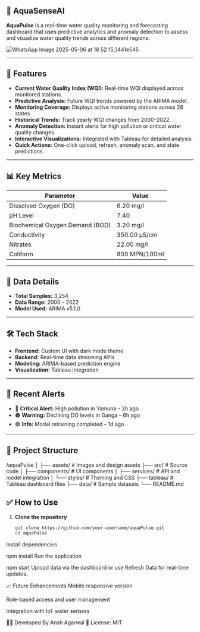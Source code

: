 ## 🌊 AquaSenseAI

**AquaPulse** is a real-time water quality monitoring and forecasting dashboard that uses predictive analytics and anomaly detection to assess and visualize water quality trends across different regions.

![WhatsApp Image 2025-05-06 at 18 52 15_1441e545](https://github.com/user-attachments/assets/53d711a0-4ab3-4a05-b837-eeacf4f5d50b)


---

## 🚀 Features

- **Current Water Quality Index (WQI):** Real-time WQI displayed across monitored stations.
- **Predictive Analysis:** Future WQI trends powered by the ARIMA model.
- **Monitoring Coverage:** Displays active monitoring stations across 28 states.
- **Historical Trends:** Track yearly WQI changes from 2000–2022.
- **Anomaly Detection:** Instant alerts for high pollution or critical water quality changes.
- **Interactive Visualizations:** Integrated with Tableau for detailed analysis.
- **Quick Actions:** One-click upload, refresh, anomaly scan, and state predictions.

---

## 📊 Key Metrics

| Parameter         | Value         |
|-------------------|---------------|
| Dissolved Oxygen (DO) | 6.20 mg/l     |
| pH Level          | 7.40          |
| Biochemical Oxygen Demand (BOD) | 3.20 mg/l     |
| Conductivity      | 350.00 µS/cm  |
| Nitrates          | 22.00 mg/l    |
| Coliform          | 800 MPN/100ml |

---

## 📅 Data Details

- **Total Samples:** 3,254  
- **Data Range:** 2000 – 2022  
- **Model Used:** ARIMA v5.1.0  

---

## 🛠 Tech Stack

- **Frontend:** Custom UI with dark mode theme  
- **Backend:** Real-time data streaming APIs  
- **Modeling:** ARIMA-based prediction engine  
- **Visualization:** Tableau integration  

---

## 🔔 Recent Alerts

- 🔴 **Critical Alert:** High pollution in Yamuna – 2h ago  
- 🟠 **Warning:** Declining DO levels in Ganga – 6h ago  
- 🟢 **Info:** Model retraining completed – 1d ago  

---

## 📂 Project Structure
/aquaPulse
│
├── assets/ # Images and design assets
├── src/ # Source code
│ ├── components/ # UI components
│ ├── services/ # API and model integration
│ └── styles/ # Theming and CSS
├── tableau/ # Tableau dashboard files
├── data/ # Sample datasets
└── README.md


## ✅ How to Use

1. **Clone the repository**
   ```bash
   git clone https://github.com/your-username/aquaPulse.git
   cd aquaPulse
Install dependencies

npm install
Run the application

npm start
Upload data via the dashboard or use Refresh Data for real-time updates.

📈 Future Enhancements
Mobile responsive version

Role-based access and user management

Integration with IoT water sensors

👨‍💻 Developed By Ansh Agarwal
📄 License: MIT

